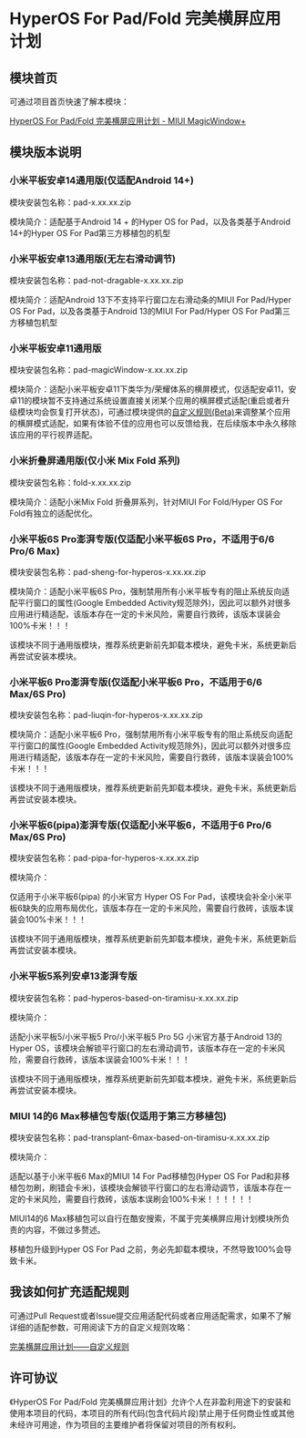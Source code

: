 # HyperOS For Pad/Fold 完美横屏应用计划

## 模块首页

可通过项目首页快速了解本模块：

<a href="https://hyper-magic-window.sothx.com/" target="_blank">HyperOS For Pad/Fold 完美横屏应用计划 - MIUI MagicWindow+</a>


## 模块版本说明

### 小米平板安卓14通用版(仅适配Android 14+)

模块安装包名称：pad-x.xx.xx.zip

模块简介：适配基于Android 14 + 的Hyper OS for Pad，以及各类基于Android 14+的Hyper OS For Pad第三方移植包的机型


### 小米平板安卓13通用版(无左右滑动调节)

模块安装包名称：pad-not-dragable-x.xx.xx.zip

模块简介：适配Android 13下不支持平行窗口左右滑动条的MIUI For Pad/Hyper OS For Pad，以及各类基于Android 13的MIUI For Pad/Hyper OS For Pad第三方移植包机型


### 小米平板安卓11通用版

模块安装包名称：pad-magicWindow-x.xx.xx.zip

模块简介：适配小米平板安卓11下类华为/荣耀体系的横屏模式，仅适配安卓11，安卓11的模块暂不支持通过系统设置直接关闭某个应用的横屏模式适配(重启或者升级模块均会恢复打开状态)，可通过模块提供的[自定义规则(Beta)](https://hyper-magic-window.sothx.com/custom-config.html)来调整某个应用的横屏模式适配，如果有体验不佳的应用也可以反馈给我，在后续版本中永久移除该应用的平行视界适配。


### 小米折叠屏通用版(仅小米 Mix Fold 系列)

模块安装包名称：fold-x.xx.xx.zip

模块简介：适配小米Mix Fold 折叠屏系列，针对MIUI For Fold/Hyper OS For Fold有独立的适配优化。

### 小米平板6S Pro澎湃专版(仅适配小米平板6S Pro，不适用于6/6 Pro/6 Max)

模块安装包名称：pad-sheng-for-hyperos-x.xx.xx.zip

模块简介：适配小米平板6S Pro，强制禁用所有小米平板专有的阻止系统反向适配平行窗口的属性(Google Embedded Activity规范除外)，因此可以额外对很多应用进行精适配，该版本存在一定的卡米风险，需要自行救砖，该版本误装会100%卡米！！！

该模块不同于通用版模块，推荐系统更新前先卸载本模块，避免卡米，系统更新后再尝试安装本模块。

### 小米平板6 Pro澎湃专版(仅适配小米平板6 Pro，不适用于6/6 Max/6S Pro)

模块安装包名称：pad-liuqin-for-hyperos-x.xx.xx.zip

模块简介：适配小米平板6 Pro，强制禁用所有小米平板专有的阻止系统反向适配平行窗口的属性(Google Embedded Activity规范除外)，因此可以额外对很多应用进行精适配，该版本存在一定的卡米风险，需要自行救砖，该版本误装会100%卡米！！！

该模块不同于通用版模块，推荐系统更新前先卸载本模块，避免卡米，系统更新后再尝试安装本模块。


### 小米平板6(pipa)澎湃专版(仅适配小米平板6，不适用于6 Pro/6 Max/6S Pro)

模块安装包名称：pad-pipa-for-hyperos-x.xx.xx.zip

模块简介：

仅适用于小米平板6(pipa) 的小米官方 Hyper OS For Pad，该模块会补全小米平板6缺失的应用布局优化，该版本存在一定的卡米风险，需要自行救砖，该版本误装会100%卡米！！！

该模块不同于通用版模块，推荐系统更新前先卸载本模块，避免卡米，系统更新后再尝试安装本模块。

### 小米平板5系列安卓13澎湃专版

模块安装包名称：pad-hyperos-based-on-tiramisu-x.xx.xx.zip

模块简介：

适配小米平板5/小米平板5 Pro/小米平板5 Pro 5G 小米官方基于Android 13的 Hyper OS，该模块会解锁平行窗口的左右滑动调节，该版本存在一定的卡米风险，需要自行救砖，该版本误装会100%卡米！！！

该模块不同于通用版模块，推荐系统更新前先卸载本模块，避免卡米，系统更新后再尝试安装本模块。

### MIUI 14的6 Max移植包专版(仅适用于第三方移植包)

模块安装包名称：pad-transplant-6max-based-on-tiramisu-x.xx.xx.zip

模块简介：

适配以基于小米平板6 Max的MIUI 14 For Pad移植包(Hyper OS For Pad和非移植包勿刷，刷错会卡米)，该模块会解锁平行窗口的左右滑动调节，该版本存在一定的卡米风险，需要自行救砖，该版本误刷会100%卡米！！！！！！

MIUI14的6 Max移植包可以自行在酷安搜索，不属于完美横屏应用计划模块所负责的内容，不做过多赘述。

移植包升级到Hyper OS For Pad 之前，务必先卸载本模块，不然导致100%会导致卡米。


## 我该如何扩充适配规则

可通过Pull Request或者Issue提交应用适配代码或者应用适配需求，如果不了解详细的适配参数，可用阅读下方的自定义规则攻略：

<a href="https://hyper-magic-window.sothx.com/custom-config.html" target="_blank">完美横屏应用计划——自定义规则</a>


## 许可协议

《HyperOS For Pad/Fold 完美横屏应用计划》允许个人在非盈利用途下的安装和使用本项目的代码，本项目的所有代码(包含代码片段)禁止用于任何商业性或其他未经许可用途，作为项目的主要维护者将保留对项目的所有权利。


